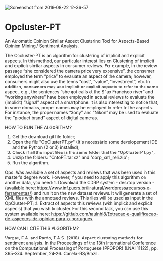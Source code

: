 ![Screenshot from 2019-08-22 12-36-57](https://user-images.githubusercontent.com/19657817/63529275-ccd5f780-c4da-11e9-9d2c-dce592d855e7.png) 

# Opcluster-PT
An Automatic Opinion Similar Aspect Clustering Tool for Aspects-Based Opinion Mining / Sentiment Analysis. 

The Opcluster-PT is an algorithm for clustering of implicit and explicit aspects. In this method, our particular interest lies on Clustering of implicit and explicit similar aspects in consumer reviews. For example, in the review passage “she considered the camera price very expensive”, the consumer employed the term “price” to evaluate an aspect of the camera; however, consumers might also use the terms “cost”, “value”, “investment”, etc. In addition, consumers may use implicit or explicit aspects to refer to the same aspect, e.g., the sentences “she got calls at the S˜ao Francisco river” and “working anywhere” have been employed in actual reviews to evaluate the (implicit) “signal” aspect of a smartphone. It is also interesting to notice that, in some domains, proper names may be employed to refer to the aspects. For instance, the proper names “Sony” and “Nikon” may be used to evaluate the “product brand” aspect of digital cameras.

HOW TO RUN THE ALGORITHM?

1. Get the download git file folder;
2. Open the file "OpClusterPT.py" (It's necessário some developement IDE and the Python (2 or 3)  installed);
3. Check if all the input files is the same folder that the "OpClusterPT.py";
4. Unzip the folders: "OntoPT.tar.xz" and "corp_xml_reli.zip";
4. Run the algorithm.

Ops. Was available a set of aspects and reviews that was been used in this master's degree work. However, if you need to apply this algorithm on another data, you need: 1. Download the CORP system - desktop version - (available here: https://www.inf.pucrs.br/linatural/wordpress/recursos-e-ferramentas/) and run it on the new dataset reviews. It will generate a set of XML files with the annotaed reviews. This files will be used as input in the OpCluster-PT; 2. Extract of aspects this reviews (with implicit and explicit aspects) that you wish to cluster. For this second task, you can use this system available here: https://github.com/raulnhl8/Extracao-e-qualificacao-de-aspectos-de-opiniao-para-o-portugues.


HOW CAN I CITE THIS ALGORITHM?

Vargas, F.A. and Pardo, T.A.S. (2018). Aspect clustering methods for sentiment analysis. In the Proceedings of the 13th International Conference on the Computational Processing of Portuguese (PROPOR) (LNAI 11122), pp. 365-374. September, 24-26. Canela-RS/Brazil. 



